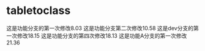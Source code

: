 # tabletoclass
这是功能分支的第一次修改8.03
这是功能分支第二次修改10.58
这是dev分支的第一次修改18.15
这是功能分支的第四次修改18.13
这是功能A分支的第一次修改21.36
